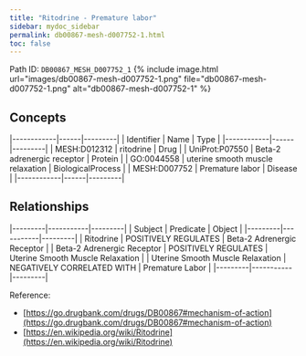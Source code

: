 ```yaml
---
title: "Ritodrine - Premature labor"
sidebar: mydoc_sidebar
permalink: db00867-mesh-d007752-1.html
toc: false 
---
```



Path ID: `DB00867_MESH_D007752_1`
{% include image.html url="images/db00867-mesh-d007752-1.png" file="db00867-mesh-d007752-1.png" alt="db00867-mesh-d007752-1" %}

## Concepts

|------------|------|---------|
| Identifier | Name | Type    |
|------------|------|---------|
| MESH:D012312 | ritodrine | Drug |
| UniProt:P07550 | Beta-2 adrenergic receptor | Protein |
| GO:0044558 | uterine smooth muscle relaxation | BiologicalProcess |
| MESH:D007752 | Premature labor | Disease |
|------------|------|---------|

## Relationships

|---------|-----------|---------|
| Subject | Predicate | Object  |
|---------|-----------|---------|
| Ritodrine | POSITIVELY REGULATES | Beta-2 Adrenergic Receptor |
| Beta-2 Adrenergic Receptor | POSITIVELY REGULATES | Uterine Smooth Muscle Relaxation |
| Uterine Smooth Muscle Relaxation | NEGATIVELY CORRELATED WITH | Premature Labor |
|---------|-----------|---------|

Reference: 
  - [https://go.drugbank.com/drugs/DB00867#mechanism-of-action](https://go.drugbank.com/drugs/DB00867#mechanism-of-action)
  - [https://en.wikipedia.org/wiki/Ritodrine](https://en.wikipedia.org/wiki/Ritodrine)
